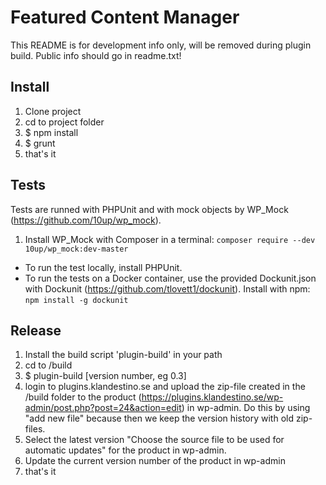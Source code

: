 # Featured Content Manager

This README is for development info only, will be removed during plugin build. Public info should go in readme.txt!

## Install
1. Clone project
2. cd to project folder
3. $ npm install
4. $ grunt
5. that's it

## Tests
Tests are runned with PHPUnit and with mock objects by WP_Mock (https://github.com/10up/wp_mock).

1. Install WP_Mock with Composer in a terminal: ```composer require --dev 10up/wp_mock:dev-master```

* To run the test locally, install PHPUnit.
* To run the tests on a Docker container, use the provided Dockunit.json with Dockunit (https://github.com/tlovett1/dockunit). Install with npm: ```npm install -g dockunit```

## Release
1. Install the build script 'plugin-build' in your path
2. cd to /build
3. $ plugin-build [version number, eg 0.3]
4. login to plugins.klandestino.se and upload the zip-file created in the /build folder to the product (https://plugins.klandestino.se/wp-admin/post.php?post=24&action=edit) in wp-admin. Do this by using "add new file" because then we keep the version history with old zip-files.
5. Select the latest version "Choose the source file to be used for automatic updates" for the product in wp-admin.
6. Update the current version number of the product in wp-admin
7. that's it
